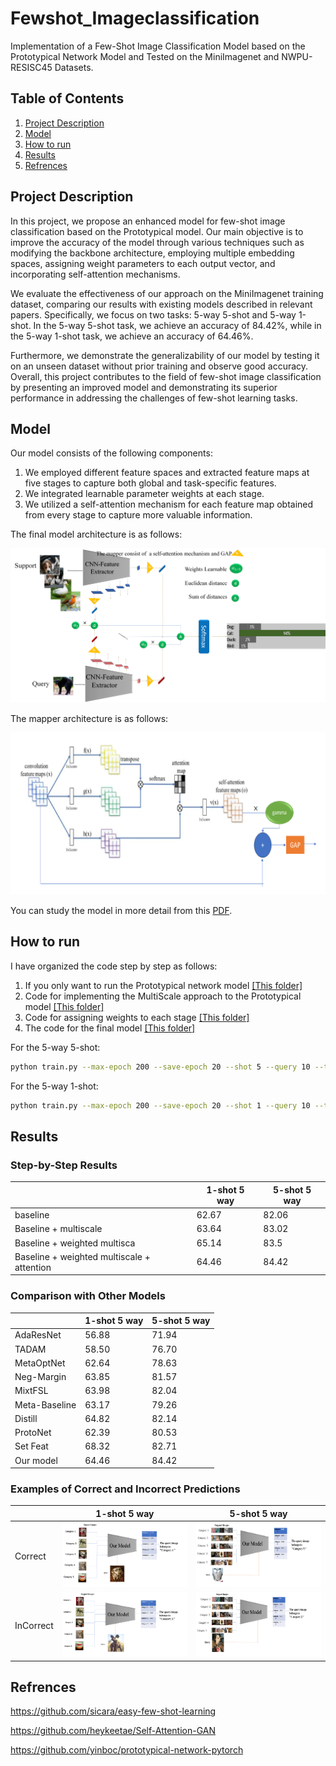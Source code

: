 # Fewshot_Imageclassification
Implementation of a Few-Shot Image Classification Model based on the Prototypical Network Model and Tested on the MiniImagenet and NWPU-RESISC45 Datasets.

## Table of Contents

1. [Project Description](#project-description)
2. [Model](#model)
3. [How to run](#how-to-run)
4. [Results](#results)
5. [Refrences](#refrences)


## Project Description

In this project, we propose an enhanced model for few-shot image classification based on the Prototypical model. Our main objective is to improve the accuracy of the model through various techniques such as modifying the backbone architecture, employing multiple embedding spaces, assigning weight parameters to each output vector, and incorporating self-attention mechanisms.

We evaluate the effectiveness of our approach on the MiniImagenet training dataset, comparing our results with existing models described in relevant papers. Specifically, we focus on two tasks: 5-way 5-shot and 5-way 1-shot. In the 5-way 5-shot task, we achieve an accuracy of 84.42%, while in the 5-way 1-shot task, we achieve an accuracy of 64.46%.

Furthermore, we demonstrate the generalizability of our model by testing it on an unseen dataset without prior training and observe good accuracy. Overall, this project contributes to the field of few-shot image classification by presenting an improved model and demonstrating its superior performance in addressing the challenges of few-shot learning tasks.

## Model

Our model consists of the following components:
1. We employed different feature spaces and extracted feature maps at five stages to capture both global and task-specific features.
2. We integrated learnable parameter weights at each stage.
3. We utilized a self-attention mechanism for each feature map obtained from every stage to capture more valuable information.

The final model architecture is as follows:

![Architecture of model](assets/Finalmodel.png)

The mapper architecture is as follows:

![Architecture of mapper](assets/Mapper.png)

You can study the model in more detail from this [PDF](finalreport.pdf).

## How to run

I have organized the code step by step as follows:
1. If you only want to run the Prototypical network model [[This folder]](JustPrototypical)
2. Code for implementing the MultiScale approach to the Prototypical model [[This folder]](Prototypical+multiscale)
3. Code for assigning weights to each stage [[This folder]](Prototypical+multiscal+WeightLearnable)
4. The code for the final model [[This folder]](Prototypical+multiscal+WeightLearnable+Self-attention)


For the 5-way 5-shot:
```bash
python train.py --max-epoch 200 --save-epoch 20 --shot 5 --query 10 --train-way 30 --test-way 5 --save-path ./save/proto-5-change --gpu 0
```

For the 5-way 1-shot:
```bash
python train.py --max-epoch 200 --save-epoch 20 --shot 1 --query 10 --train-way 20 --test-way 5 --save-path ./save/proto-1-change --gpu 0
```
## Results

### Step-by-Step Results
|        | 1-shot 5 way| 5-shot 5 way|
| ------ | ------| -----|
| baseline | 62.67 |82.06 |
| Baseline + multiscale |  63.64 | 83.02 |
| Baseline + weighted multisca              |65.14| 83.5 |
| Baseline + weighted multiscale + attention| 64.46 | 84.42 |

### Comparison with Other Models

|        | 1-shot 5 way| 5-shot 5 way|
| ------ | ------| -----|
| AdaResNet | 56.88 | 71.94 |
| TADAM | 58.50 | 76.70 |
| MetaOptNet | 62.64 | 78.63 |
| Neg-Margin | 63.85 | 81.57 |
| MixtFSL | 63.98 | 82.04 |
| Meta-Baseline | 63.17 | 79.26 |
| Distill | 64.82 | 82.14 |
| ProtoNet | 62.39 | 80.53 |
| Set Feat | 68.32 | 82.71 |
| Our model | 64.46 | 84.42 |

### Examples of Correct and Incorrect Predictions

|        |   1-shot 5 way   |    5-shot 5 way   |
| ----------- | ----------- | ----------- |
|    Correct   |    ![Correct 1-shot](assets/CorrectPredict1.png)    |   ![Correct 5-shot](assets/CorrectPredict5.png)   |
|     InCorrect   |     ![InCorrect 1-shot](assets/InCorrectPredict1.png)    |    ![InCorrect 5-shot](assets/InCorrectPredict5.png)     |

## Refrences

https://github.com/sicara/easy-few-shot-learning

https://github.com/heykeetae/Self-Attention-GAN

https://github.com/yinboc/prototypical-network-pytorch